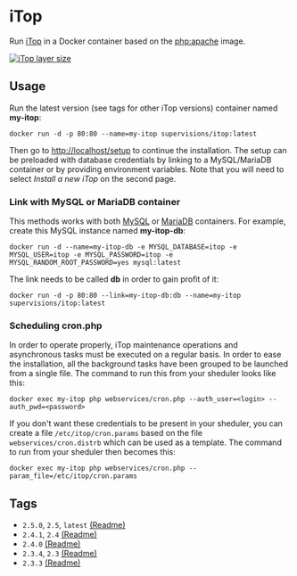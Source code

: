 iTop
====

Run [iTop](https://www.combodo.com/itop-193) in a Docker container based on the [php:apache](https://hub.docker.com/_/php/) image.

[![iTop layer size](https://images.microbadger.com/badges/image/supervisions/itop.svg)](https://microbadger.com/images/supervisions/itop "Get your own image badge on microbadger.com")

## Usage

Run the latest version (see tags for other iTop versions) container named **my-itop**:

```
docker run -d -p 80:80 --name=my-itop supervisions/itop:latest
```
Then go to [http://localhost/setup](http://localhost/setup) to continue the installation.
The setup can be preloaded with database credentials by linking to a MySQL/MariaDB container or by providing environment variables.
Note that you will need to select _Install a new iTop_ on the second page.

### Link with MySQL or MariaDB container

This methods works with both [MySQL](https://hub.docker.com/_/mysql/) or [MariaDB](https://hub.docker.com/_/mariadb/) containers.
For example, create this MySQL instance named **my-itop-db**:

```
docker run -d --name=my-itop-db -e MYSQL_DATABASE=itop -e MYSQL_USER=itop -e MYSQL_PASSWORD=itop -e MYSQL_RANDOM_ROOT_PASSWORD=yes mysql:latest
```
The link needs to be called **db** in order to gain profit of it:

```
docker run -d -p 80:80 --link=my-itop-db:db --name=my-itop supervisions/itop:latest
```

### Scheduling cron.php

In order to operate properly, iTop maintenance operations and asynchronous tasks must be executed on a regular basis.
In order to ease the installation, all the background tasks have been grouped to be launched from a single file.
The command to run this from your sheduler looks like this:

```
docker exec my-itop php webservices/cron.php --auth_user=<login> --auth_pwd=<password>
```
If you don't want these credentials to be present in your sheduler, you can create a file `/etc/itop/cron.params` based on the file `webservices/cron.distrb` which can be used as a template.
The command to run from your sheduler then becomes this:

```
docker exec my-itop php webservices/cron.php --param_file=/etc/itop/cron.params
```

## Tags

* `2.5.0`, `2.5`, `latest` [(Readme)](https://github.com/Combodo/iTop/blob/2.5.0/readme.txt)
* `2.4.1`, `2.4` [(Readme)](https://sourceforge.net/p/itop/code/HEAD/tree/branches/2.4/readme.txt)
* `2.4.0` [(Readme)](https://sourceforge.net/p/itop/code/HEAD/tree/tags/2.4.0/readme.txt)
* `2.3.4`, `2.3` [(Readme)](https://sourceforge.net/p/itop/code/HEAD/tree/branches/2.3/readme.txt)
* `2.3.3` [(Readme)](https://sourceforge.net/p/itop/code/HEAD/tree/tags/2.3.3/readme.txt)

